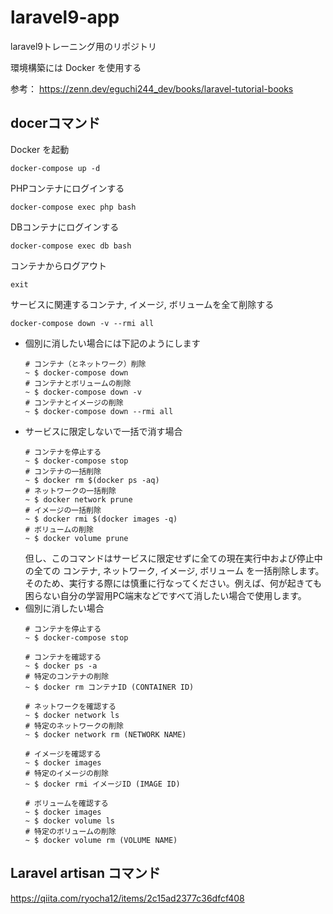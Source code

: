 # laravel9-app
laravel9トレーニング用のリポジトリ

環境構築には Docker を使用する

参考：
https://zenn.dev/eguchi244_dev/books/laravel-tutorial-books

## docerコマンド
Docker を起動
```
docker-compose up -d
```

PHPコンテナにログインする
```
docker-compose exec php bash
```

DBコンテナにログインする
```
docker-compose exec db bash
```

コンテナからログアウト
```
exit
```

サービスに関連するコンテナ, イメージ, ボリュームを全て削除する
```
docker-compose down -v --rmi all
```

- 個別に消したい場合には下記のようにします
   ```
   # コンテナ（とネットワーク）削除
   ~ $ docker-compose down
   # コンテナとボリュームの削除
   ~ $ docker-compose down -v
   # コンテナとイメージの削除
   ~ $ docker-compose down --rmi all
   ```
- サービスに限定しないで一括で消す場合
   ```
   # コンテナを停止する
   ~ $ docker-compose stop
   # コンテナの一括削除
   ~ $ docker rm $(docker ps -aq)
   # ネットワークの一括削除
   ~ $ docker network prune
   # イメージの一括削除
   ~ $ docker rmi $(docker images -q)
   # ボリュームの削除
   ~ $ docker volume prune
   ```
   但し、このコマンドはサービスに限定せずに全ての現在実行中および停止中の全ての コンテナ, ネットワーク, イメージ, ボリューム を一括削除します。そのため、実行する際には慎重に行なってください。例えば、何が起きても困らない自分の学習用PC端末などですべて消したい場合で使用します。
- 個別に消したい場合
   ```
   # コンテナを停止する
   ~ $ docker-compose stop
   
   # コンテナを確認する
   ~ $ docker ps -a
   # 特定のコンテナの削除
   ~ $ docker rm コンテナID (CONTAINER ID)
   
   # ネットワークを確認する
   ~ $ docker network ls
   # 特定のネットワークの削除
   ~ $ docker network rm (NETWORK NAME)
   
   # イメージを確認する
   ~ $ docker images
   # 特定のイメージの削除
   ~ $ docker rmi イメージID (IMAGE ID)
   
   # ボリュームを確認する
   ~ $ docker images
   ~ $ docker volume ls
   # 特定のボリュームの削除
   ~ $ docker volume rm (VOLUME NAME)
   ```

## Laravel artisan コマンド
https://qiita.com/ryocha12/items/2c15ad2377c36dfcf408
